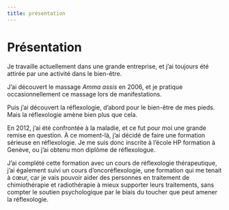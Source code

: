 ```yaml
---
title: présentation
---
```



# Présentation

Je travaille actuellement dans une grande entreprise, et j’ai toujours été attirée par une activité dans le bien-être.

J’ai découvert le massage *Amma assis* en 2006, et je pratique occasionnellement ce massage lors de manifestations.

Puis j’ai découvert la réflexologie, d’abord pour le bien-être de mes pieds. Mais la réflexologie amène bien plus que cela.

En 2012, j’ai été confrontée à la maladie, et ce fut pour moi une grande remise en question. À ce moment-là, j’ai décidé de faire une formation sérieuse en réflexologie. Je me suis donc inscrite à l’école HP formation à Genève, ou j’ai obtenu mon diplôme de réflexologue.

J’ai complété cette formation avec un cours de réflexologie thérapeutique, j’ai également suivi un cours d’oncoréflexologie, une formation qui me tenait à cœur, car je vais pouvoir aider des personnes en traitement de chimiothérapie et radiothérapie à mieux supporter leurs traitements, sans compter le soutien psychologique par le biais du toucher que peut amener la réflexologie.
